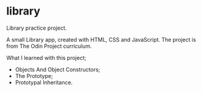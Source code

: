 # library
Library practice project.

A small Library app, created with HTML, CSS and JavaScript. 
The project is from The Odin Project curriculum.

What I learned with this project;

- Objects And Object Constructors;
- The Prototype;
- Prototypal Inheritance.